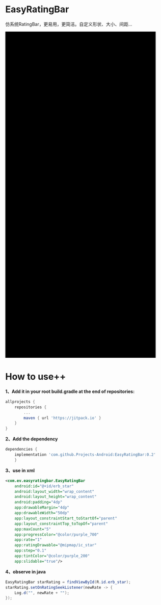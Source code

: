 # EasyRatingBar
仿系统RatingBar，更易用，更简洁。自定义形状、大小、间距...

![image](/screenshot/demo.gif)

# How to use++
**1、Add it in your root build.gradle at the end of repositories:**
```groovy
allprojects {
    repositories {
        ...
        maven { url 'https://jitpack.io' }
    }
}
```

**2、Add the dependency**
```groovy
dependencies {
    implementation 'com.github.Projects-Android:EasyRatingBar:0.2'
	}
```

**3、use in xml**
```xml
<com.ev.easyratingbar.EasyRatingBar
    android:id="@+id/erb_star"
    android:layout_width="wrap_content"
    android:layout_height="wrap_content"
    android:padding="4dp"
    app:drawableMargin="4dp"
    app:drawableWidth="50dp"
    app:layout_constraintStart_toStartOf="parent"
    app:layout_constraintTop_toTopOf="parent"
    app:maxCount="5"
    app:progressColor="@color/purple_700"
    app:rate="1"
    app:ratingDrawable="@mipmap/ic_star"
    app:step="0.1"
    app:tintColor="@color/purple_200"
    app:slidable="true"/>
```

**4、observe in java**
```java
EasyRatingBar starRating = findViewById(R.id.erb_star);
starRating.setOnRatingSeekListener(newRate -> {
    Log.d("", newRate + "");
});
```